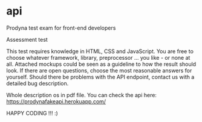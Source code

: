 # api
Prodyna test exam for front-end developers

Assessment test

This test requires knowledge in HTML, CSS and JavaScript. You are free to choose whatever framework,
library, preprocessor ... you like - or none at all. Attached mockups could be seen as a guideline to how the
result should look.
If there are open questions, choose the most reasonable answers for yourself. Should there be problems
with the API endpoint, contact us with a detailed bug description.

Whole description os in pdf file.
You can check the api here: https://prodynafakeapi.herokuapp.com/

HAPPY CODING !!! :)
